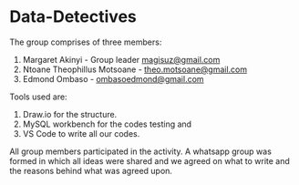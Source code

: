 # Data-Detectives
The group comprises of three members:
1. Margaret Akinyi - Group leader magisuz@gmail.com
2. Ntoane Theophillus Motsoane - theo.motsoane@gmail.com
3. Edmond Ombaso - ombasoedmond@gmail.com


Tools used are:
1. Draw.io for the structure.
2. MySQL workbench for the codes testing and
3. VS Code to write all our codes.

All group members participated in the activity. A whatsapp group was formed in which all ideas were shared and we agreed on what to write and the reasons behind what was agreed upon. 
